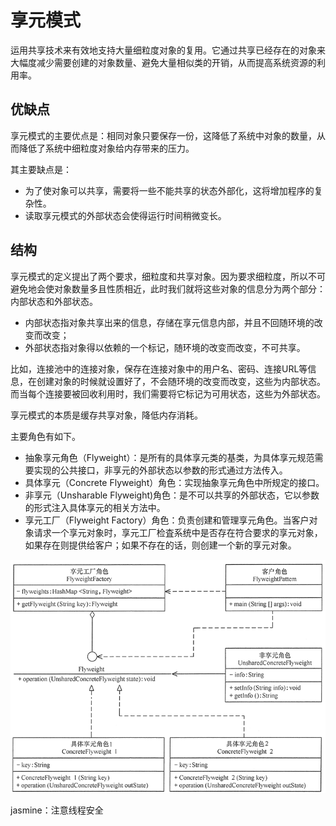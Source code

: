 # 享元模式

运用共享技术来有效地支持大量细粒度对象的复用。它通过共享已经存在的对象来大幅度减少需要创建的对象数量、避免大量相似类的开销，从而提高系统资源的利用率。

## 优缺点

享元模式的主要优点是：相同对象只要保存一份，这降低了系统中对象的数量，从而降低了系统中细粒度对象给内存带来的压力。

其主要缺点是：
* 为了使对象可以共享，需要将一些不能共享的状态外部化，这将增加程序的复杂性。
* 读取享元模式的外部状态会使得运行时间稍微变长。

## 结构

享元模式的定义提出了两个要求，细粒度和共享对象。因为要求细粒度，所以不可避免地会使对象数量多且性质相近，此时我们就将这些对象的信息分为两个部分：内部状态和外部状态。

* 内部状态指对象共享出来的信息，存储在享元信息内部，并且不回随环境的改变而改变；
* 外部状态指对象得以依赖的一个标记，随环境的改变而改变，不可共享。

比如，连接池中的连接对象，保存在连接对象中的用户名、密码、连接URL等信息，在创建对象的时候就设置好了，不会随环境的改变而改变，这些为内部状态。而当每个连接要被回收利用时，我们需要将它标记为可用状态，这些为外部状态。

享元模式的本质是缓存共享对象，降低内存消耗。

主要角色有如下。
* 抽象享元角色（Flyweight）：是所有的具体享元类的基类，为具体享元规范需要实现的公共接口，非享元的外部状态以参数的形式通过方法传入。
* 具体享元（Concrete Flyweight）角色：实现抽象享元角色中所规定的接口。
* 非享元（Unsharable Flyweight)角色：是不可以共享的外部状态，它以参数的形式注入具体享元的相关方法中。
* 享元工厂（Flyweight Factory）角色：负责创建和管理享元角色。当客户对象请求一个享元对象时，享元工厂检査系统中是否存在符合要求的享元对象，如果存在则提供给客户；如果不存在的话，则创建一个新的享元对象。

![享元模式](./images/享元模式.png "享元模式")

jasmine：注意线程安全
